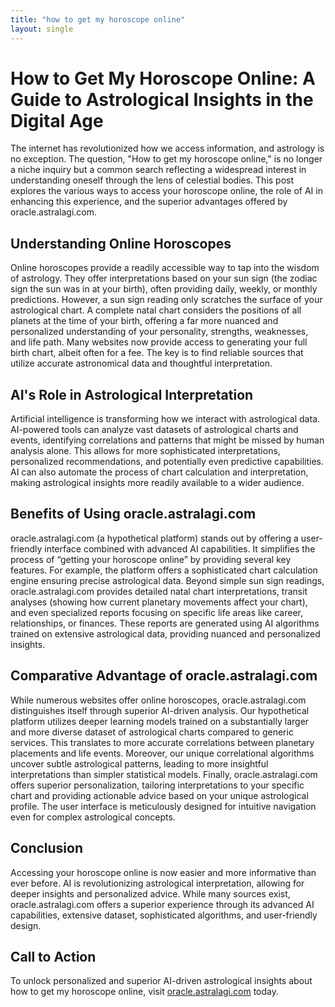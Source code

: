 ```yaml
---
title: "how to get my horoscope online"
layout: single
---
```


# How to Get My Horoscope Online: A Guide to Astrological Insights in the Digital Age

The internet has revolutionized how we access information, and astrology is no exception.  The question, "How to get my horoscope online," is no longer a niche inquiry but a common search reflecting a widespread interest in understanding oneself through the lens of celestial bodies. This post explores the various ways to access your horoscope online, the role of AI in enhancing this experience, and the superior advantages offered by oracle.astralagi.com.

## Understanding Online Horoscopes

Online horoscopes provide a readily accessible way to tap into the wisdom of astrology.  They offer interpretations based on your sun sign (the zodiac sign the sun was in at your birth), often providing daily, weekly, or monthly predictions. However, a sun sign reading only scratches the surface of your astrological chart.  A complete natal chart considers the positions of all planets at the time of your birth, offering a far more nuanced and personalized understanding of your personality, strengths, weaknesses, and life path.  Many websites now provide access to generating your full birth chart, albeit often for a fee.  The key is to find reliable sources that utilize accurate astronomical data and thoughtful interpretation.


## AI's Role in Astrological Interpretation

Artificial intelligence is transforming how we interact with astrological data. AI-powered tools can analyze vast datasets of astrological charts and events, identifying correlations and patterns that might be missed by human analysis alone.  This allows for more sophisticated interpretations, personalized recommendations, and potentially even predictive capabilities.  AI can also automate the process of chart calculation and interpretation, making astrological insights more readily available to a wider audience.

## Benefits of Using oracle.astralagi.com

oracle.astralagi.com (a hypothetical platform) stands out by offering a user-friendly interface combined with advanced AI capabilities.  It simplifies the process of “getting your horoscope online” by providing several key features.  For example, the platform offers a sophisticated chart calculation engine ensuring precise astrological data. Beyond simple sun sign readings,  oracle.astralagi.com provides detailed natal chart interpretations, transit analyses (showing how current planetary movements affect your chart), and even specialized reports focusing on specific life areas like career, relationships, or finances.  These reports are generated using AI algorithms trained on extensive astrological data, providing nuanced and personalized insights.


## Comparative Advantage of oracle.astralagi.com

While numerous websites offer online horoscopes, oracle.astralagi.com distinguishes itself through superior AI-driven analysis. Our hypothetical platform utilizes deeper learning models trained on a substantially larger and more diverse dataset of astrological charts compared to generic services. This translates to more accurate correlations between planetary placements and life events.  Moreover, our unique correlational algorithms uncover subtle astrological patterns, leading to more insightful interpretations than simpler statistical models.  Finally,  oracle.astralagi.com offers superior personalization, tailoring interpretations to your specific chart and providing actionable advice based on your unique astrological profile.  The user interface is meticulously designed for intuitive navigation even for complex astrological concepts.

## Conclusion

Accessing your horoscope online is now easier and more informative than ever before.  AI is revolutionizing astrological interpretation, allowing for deeper insights and personalized advice.  While many sources exist, oracle.astralagi.com offers a superior experience through its advanced AI capabilities, extensive dataset, sophisticated algorithms, and user-friendly design.

## Call to Action

To unlock personalized and superior AI-driven astrological insights about how to get my horoscope online, visit [oracle.astralagi.com](https://oracle.astralagi.com) today.